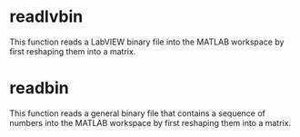 # readlvbin
This function reads a LabVIEW binary file into the MATLAB workspace by first reshaping them into a matrix.

# readbin  
This function reads a general binary file that contains a sequence of numbers into the MATLAB workspace by first reshaping them into a matrix.
